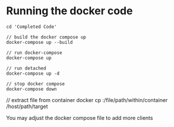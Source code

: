 # Running the docker code

```console
cd 'Completed Code'

// build the docker compose up
docker-compose up --build

// run docker-compose
docker-compose up

// run detached
docker-compose up -d

// stop docker compose
docker-compose down
```

// extract file from container
docker cp <containerId>:/file/path/within/container /host/path/target

You may adjust the docker compose file to add more clients 